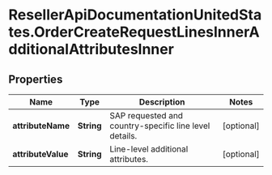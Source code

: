# ResellerApiDocumentationUnitedStates.OrderCreateRequestLinesInnerAdditionalAttributesInner

## Properties

Name | Type | Description | Notes
------------ | ------------- | ------------- | -------------
**attributeName** | **String** | SAP requested and country-specific line level details. | [optional] 
**attributeValue** | **String** | Line-level additional attributes. | [optional] 


